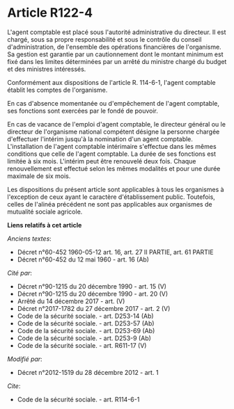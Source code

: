 # Article R122-4

L'agent comptable est placé sous l'autorité administrative du directeur. Il est chargé, sous sa propre responsabilité et sous
le contrôle du conseil d'administration, de l'ensemble des opérations financières de l'organisme. Sa gestion est garantie par
un cautionnement dont le montant minimum est fixé dans les limites déterminées par un arrêté du ministre chargé du budget et
des ministres intéressés. 

Conformément aux dispositions de l'article R. 114-6-1, l'agent comptable établit les comptes de l'organisme. 

En cas d'absence momentanée ou d'empêchement de l'agent comptable, ses fonctions sont exercées par le fondé de pouvoir.

En cas de vacance de l'emploi d'agent comptable, le directeur général ou le directeur de l'organisme national compétent
désigne la personne chargée d'effectuer l'intérim jusqu'à la nomination d'un agent comptable. L'installation de l'agent
comptable intérimaire s'effectue dans les mêmes conditions que celle de l'agent comptable. La durée de ses fonctions est
limitée à six mois. L'intérim peut être renouvelé deux fois. Chaque renouvellement est effectué selon les mêmes modalités et
pour une durée maximale de six mois.

Les dispositions du présent article sont applicables à tous les organismes à l'exception de ceux ayant le caractère
d'établissement public. Toutefois, celles de l'alinéa précédent ne sont pas applicables aux organismes de mutualité sociale
agricole.

**Liens relatifs à cet article**

_Anciens textes_:

  - Décret n°60-452 1960-05-12 art. 16, art. 27 II PARTIE, art. 61 PARTIE
  - Décret n°60-452 du 12 mai 1960 - art. 16 (Ab)

_Cité par_:

  - Décret n°90-1215 du 20 décembre 1990 - art. 15 (V)
  - Décret n°90-1215 du 20 décembre 1990 - art. 20 (V)
  - Arrêté du 14 décembre 2017 - art. (V)
  - Décret n°2017-1782 du 27 décembre 2017 - art. 2 (V)
  - Code de la sécurité sociale. - art. D253-14 (Ab)
  - Code de la sécurité sociale. - art. D253-57 (Ab)
  - Code de la sécurité sociale. - art. D253-69 (Ab)
  - Code de la sécurité sociale. - art. D253-9 (Ab)
  - Code de la sécurité sociale. - art. R611-17 (V)

_Modifié par_:

  - Décret n°2012-1519 du 28 décembre 2012 - art. 1

_Cite_:

  - Code de la sécurité sociale. - art. R114-6-1
